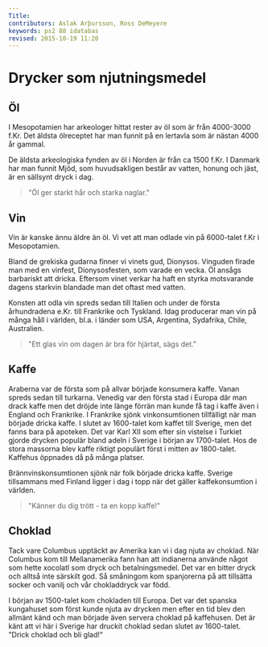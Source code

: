 ```yaml
---
Title: 
contributors: Aslak Arþursson, Ross DeMeyere
keywords: ps2 88 idatabas
revised: 2015-10-19 11:20 
---
```


Drycker som njutningsmedel
==================

<!-- 
Beverages as enjoyment-substances
  -->

Öl
-----------------

I Mesopotamien har arkeologer hittat rester av öl som är från 4000-3000 f.Kr. Det äldsta ölreceptet har man funnit på en lertavla som är nästan 4000 år gammal.

<!-- 
In Mesopotamia, archaeologists have found the remains of beer from 4000–3000 B.C. The oldest beer recipe one has found on a clay tablet is almost 4000 years old.

ler-tavla = clay tablet
  -->

De äldsta arkeologiska fynden av öl i Norden är från ca 1500 f.Kr.
I Danmark har man funnit Mjöd, som huvudsakligen består av vatten, honung och jäst, är en sällsynt dryck i dag.

<!-- 
The oldest archaeological find of beer in the north is from c.1500 B.C.
In Denmark they have found mead which primarily consists of water, honey and yeast, and is a rare drink today.

sällsynt = rare
  -->

> "Öl ger starkt hår och starka naglar."

<!-- 
Beer gives (you) strong hair and nails.
  -->


Vin
-----------------

Vin är kanske ännu äldre än öl. Vi vet att man odlade vin på 6000-talet f.Kr i Mesopotamien.

<!-- 
Wine is probably even older than beer. We know that they grew wine in the 6000s BC in Mesopotamia.
  -->

Bland de grekiska gudarna finner vi vinets gud, Dionysos. 
Vinguden firade man med en vinfest, Dionysosfesten, som varade en vecka. 
Öl ansågs barbariskt att dricka. 
Eftersom vinet verkar ha haft en styrka motsvarande dagens starkvin blandade man det oftast med vatten.

<!-- 
Among the greek gods we find the wine god Dionysus.
They celebrated the wine god with a winefest `Dionysosfesten` which lasted a week.
Beer was believed to be barbarian to drink.
Because the wine seamed to have had a strong correspondence to todays port, they most often blended it with water.

vara = to last
motsvarande = corresponding
starkvin= fortified wine (eg, port)
  -->

Konsten att odla vin spreds sedan till Italien och under de första århundradena e.Kr. till Frankrike och Tyskland. 
Idag producerar man vin på många håll i världen, bl.a. i länder som USA, Argentina, Sydafrika, Chile, Australien.

<!-- 
The art of growing wine was then spread to Italy and in the first centurys AD to France and Germany.
Today they produce wine in many (directions) parts of the world, among others, in lands like USA, Argentina, South Africa, Chile, and Australia.

sprida = to spread
  -->

> "Ett glas vin om dagen är bra för hjärtat, sägs det."

<!-- 
A glass of wine a day is excellent for the heart, they say.
  -->


Kaffe
-----------------

Araberna var de första som på allvar började konsumera kaffe. 
Vanan spreds sedan till turkarna. 
Venedig var den första stad i Europa där man drack kaffe men det dröjde inte länge förrän man kunde få tag i kaffe även i England och Frankrike. 
I Frankrike sjönk vinkonsumtionen tillfälligt när man började dricka kaffe. 
I slutet av 1600-talet kom kaffet till Sverige, men det fanns bara på apoteken. 
Det var Karl XII som efter sin vistelse i Turkiet gjorde drycken populär bland adeln i Sverige i början av 1700-talet. 
Hos de stora massorna blev kaffe riktigt populärt först i mitten av 1800-talet. 
Kaffehus öppnades då på många platser.

<!-- 
The arabs were the first who with seriousness stared drinking coffee.
The habit then was spread to Turkey.
Venice was the first city in Europe where you could drink coffee, but it wasn't long before you could get ahold of coffee in England and France.
In France, the wine consumption fell temporarily when they started to drink coffee.
At the end of the 1600s Coffee came to Sweden, but it was only in pharmacies.
It was Karl 12 who after his stay in Turkey made the drink popular among the nobility in Sweden at the beginning of the 1700s.
In the houses of the masses, coffee first became quite popular in the middle of the 1800s.
Coffee shops were opened then in many places.
  -->

Brännvinskonsumtionen sjönk när folk började dricka kaffe. 
Sverige tillsammans med Finland ligger i dag i topp när det gäller kaffekonsumtion i världen. 

<!-- 
The consumption of akvavit sank when people started to drink coffee.
Sweden together with Finland sit at the top when in concerns coffee consumption in the world

brännvin = akvavit
gälla = pertain to, apply
  -->

> "Känner du dig trött - ta en kopp kaffe!"

<!-- 
Do you feel tired? Get a cup of coffee!
  -->

Choklad
-----------------
Tack vare Columbus upptäckt av Amerika kan vi i dag njuta av choklad. 
När Columbus kom till Mellanamerika fann han att indianerna använde något som hette xocolatl som dryck och betalningsmedel. 
Det var en bitter dryck och alltså inte särskilt god. 
Så småningom kom spanjorerna på att tillsätta socker och vanilj och vår chokladdryck var född.

<!-- 
Thanks to Columbus' discovery of America can we today enjoy hot-chocolate.
When Columbus came to middle america he found that the first nations used something they called `xocolatl` as a drink and method of payment (barter?).
It was a bitter drink and therefore not particularly good.
So eventually the Spanish came and added sugar and vanilla and our chocolate drink was born.
  -->


I början av 1500-talet kom chokladen till Europa. 
Det var det spanska kungahuset som först kunde njuta av drycken men efter en tid blev den allmänt känd och man började även servera choklad på kaffehusen. 
Det är känt att vi här i Sverige har druckit choklad sedan slutet av 1600-talet. 
"Drick choklad och bli glad!"

<!-- 
In the beginning of the 1500s hot chocolate came to Europe.
It was the spanish royalty who first could enjoy the drink, but after a time it became commonly known and they even began to serve hot-chocolate in coffee houses.
It is known that we here in Sweden have drank hot-chocolate since the end of the 1600s.
"Drink hot-chocolate and be happy!"
  -->

